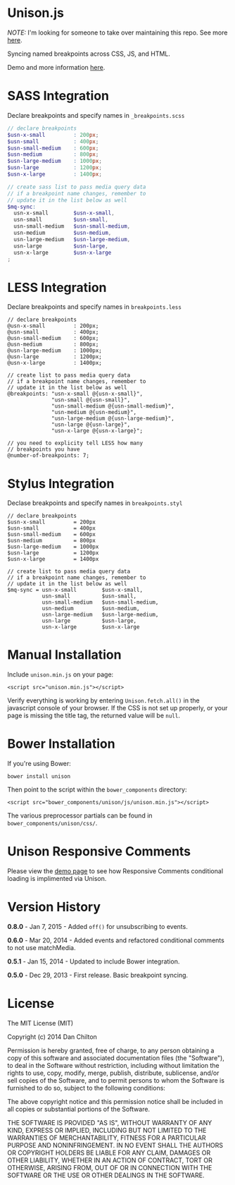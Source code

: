 Unison.js
=========

*NOTE:* I'm looking for someone to take over maintaining this repo. See more [here](https://github.com/bjork24/Unison/issues/18).

Syncing named breakpoints across CSS, JS, and HTML.

Demo and more information [here](http://bjork24.github.io/Unison).

SASS Integration
================

Declare breakpoints and specify names in `_breakpoints.scss`

```scss
// declare breakpoints
$usn-x-small         : 200px;
$usn-small           : 400px;
$usn-small-medium    : 600px;
$usn-medium          : 800px;
$usn-large-medium    : 1000px;
$usn-large           : 1200px;
$usn-x-large         : 1400px;

// create sass list to pass media query data
// if a breakpoint name changes, remember to
// update it in the list below as well
$mq-sync:
  usn-x-small        $usn-x-small,
  usn-small          $usn-small,
  usn-small-medium   $usn-small-medium,
  usn-medium         $usn-medium,
  usn-large-medium   $usn-large-medium,
  usn-large          $usn-large,
  usn-x-large        $usn-x-large
;
```

LESS Integration
================

Declare breakpoints and specify names in `breakpoints.less`

```less
// declare breakpoints
@usn-x-small         : 200px;
@usn-small           : 400px;
@usn-small-medium    : 600px;
@usn-medium          : 800px;
@usn-large-medium    : 1000px;
@usn-large           : 1200px;
@usn-x-large         : 1400px;

// create list to pass media query data
// if a breakpoint name changes, remember to
// update it in the list below as well
@breakpoints: "usn-x-small @{usn-x-small}",
              "usn-small @{usn-small}",
              "usn-small-medium @{usn-small-medium}",
              "usn-medium @{usn-medium}",
              "usn-large-medium @{usn-large-medium}",
              "usn-large @{usn-large}",
              "usn-x-large @{usn-x-large}";

// you need to explicity tell LESS how many
// breakpoints you have
@number-of-breakpoints: 7;
```

Stylus Integration
==================

Declase breakpoints and specify names in `breakpoints.styl`

```styl
// declare breakpoints
$usn-x-small         = 200px
$usn-small           = 400px
$usn-small-medium    = 600px
$usn-medium          = 800px
$usn-large-medium    = 1000px
$usn-large           = 1200px
$usn-x-large         = 1400px

// create list to pass media query data
// if a breakpoint name changes, remember to
// update it in the list below as well
$mq-sync = usn-x-small        $usn-x-small,
           usn-small          $usn-small,
           usn-small-medium   $usn-small-medium,
           usn-medium         $usn-medium,
           usn-large-medium   $usn-large-medium,
           usn-large          $usn-large,
           usn-x-large        $usn-x-large
```

Manual Installation
===================

Include `unison.min.js` on your page:

`<script src="unison.min.js"></script>`

Verify everything is working by entering `Unison.fetch.all()` in the javascript 
console of your browser. If the CSS is not set up properly, or your page is 
missing the title tag, the returned value will be `null`.

Bower Installation
==================

If you're using Bower:

`bower install unison`

Then point to the script within the `bower_components` directory:

`<script src="bower_components/unison/js/unison.min.js"></script>`

The various preprocessor partials can be found in `bower_components/unison/css/`.

Unison Responsive Comments
==========================

Please view the [demo page](http://bjork24.github.io/Unison) to see how Responsive 
Comments conditional loading is implimented via Unison.

Version History
===============

**0.8.0** - Jan 7, 2015 - Added `off()` for unsubscribing to events.

**0.6.0** - Mar 20, 2014 - Added events and refactored conditional comments to not 
use matchMedia.

**0.5.1** - Jan 15, 2014 - Updated to include Bower integration.

**0.5.0** - Dec 29, 2013 - First release. Basic breakpoint syncing.

License
=======

The MIT License (MIT)

Copyright (c) 2014 Dan Chilton

Permission is hereby granted, free of charge, to any person obtaining a copy of
this software and associated documentation files (the "Software"), to deal in
the Software without restriction, including without limitation the rights to
use, copy, modify, merge, publish, distribute, sublicense, and/or sell copies of
the Software, and to permit persons to whom the Software is furnished to do so,
subject to the following conditions:

The above copyright notice and this permission notice shall be included in all
copies or substantial portions of the Software.

THE SOFTWARE IS PROVIDED "AS IS", WITHOUT WARRANTY OF ANY KIND, EXPRESS OR
IMPLIED, INCLUDING BUT NOT LIMITED TO THE WARRANTIES OF MERCHANTABILITY, FITNESS
FOR A PARTICULAR PURPOSE AND NONINFRINGEMENT. IN NO EVENT SHALL THE AUTHORS OR
COPYRIGHT HOLDERS BE LIABLE FOR ANY CLAIM, DAMAGES OR OTHER LIABILITY, WHETHER
IN AN ACTION OF CONTRACT, TORT OR OTHERWISE, ARISING FROM, OUT OF OR IN
CONNECTION WITH THE SOFTWARE OR THE USE OR OTHER DEALINGS IN THE SOFTWARE.
